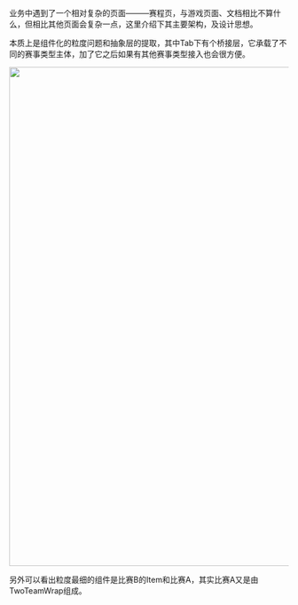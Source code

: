业务中遇到了一个相对复杂的页面———赛程页，与游戏页面、文档相比不算什么，但相比其他页面会复杂一点，这里介绍下其主要架构，及设计思想。

本质上是组件化的粒度问题和抽象层的提取，其中Tab下有个桥接层，它承载了不同的赛事类型主体，加了它之后如果有其他赛事类型接入也会很方便。


<img src="https://mike-1255355338.cos.ap-guangzhou.myqcloud.com/article/2022/7/sche-structure-2.png" width="900">


另外可以看出粒度最细的组件是比赛B的Item和比赛A，其实比赛A又是由TwoTeamWrap组成。
